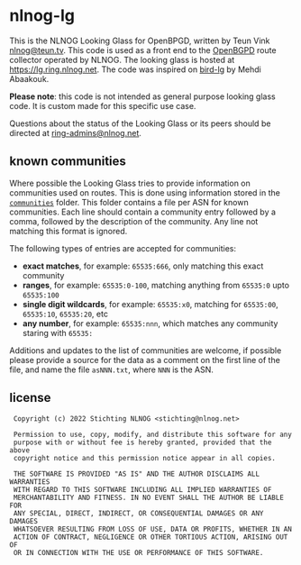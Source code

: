 # nlnog-lg
This is the NLNOG Looking Glass for OpenBPGD, written by Teun Vink <nlnog@teun.tv>. This code is used as a front end to the <a href="https://openbgpd.org">OpenBGPD</a> route collector operated by NLNOG. The looking glass is hosted at https://lg.ring.nlnog.net. The code was inspired on [bird-lg](https://github.com/sileht/bird-lg/) by Mehdi Abaakouk.

**Please note**: this code is not intended as general purpose looking glass code. It is custom made for this specific use case. 

Questions about the status of the Looking Glass or its peers should be directed at ring-admins@nlnog.net.

## known communities
Where possible the Looking Glass tries to provide information on communities used on routes. This is done using information stored in the [`communities`](communities) folder. This folder contains a file per ASN for known communities. Each line should contain a community entry followed by a comma, followed by the description of the community. Any line not matching this format is ignored.

The following types of entries are accepted for communities:
* **exact matches**, for example: `65535:666`, only matching this exact community
* **ranges**, for example: `65535:0-100`, matching anything from `65535:0` upto `65535:100`
* **single digit wildcards**, for example: `65535:x0`, matching for `65535:00`, `65535:10`, `65535:20`, etc
* **any number**, for example: `65535:nnn`, which matches any community staring with `65535:`

Additions and updates to the list of communities are welcome, if possible please provide a source for the data as a comment on the first line of the file, and name the file `asNNN.txt`, where `NNN` is the ASN.

## license
```
 Copyright (c) 2022 Stichting NLNOG <stichting@nlnog.net>

 Permission to use, copy, modify, and distribute this software for any
 purpose with or without fee is hereby granted, provided that the above
 copyright notice and this permission notice appear in all copies.

 THE SOFTWARE IS PROVIDED "AS IS" AND THE AUTHOR DISCLAIMS ALL WARRANTIES
 WITH REGARD TO THIS SOFTWARE INCLUDING ALL IMPLIED WARRANTIES OF
 MERCHANTABILITY AND FITNESS. IN NO EVENT SHALL THE AUTHOR BE LIABLE FOR
 ANY SPECIAL, DIRECT, INDIRECT, OR CONSEQUENTIAL DAMAGES OR ANY DAMAGES
 WHATSOEVER RESULTING FROM LOSS OF USE, DATA OR PROFITS, WHETHER IN AN
 ACTION OF CONTRACT, NEGLIGENCE OR OTHER TORTIOUS ACTION, ARISING OUT OF
 OR IN CONNECTION WITH THE USE OR PERFORMANCE OF THIS SOFTWARE.
 ```
